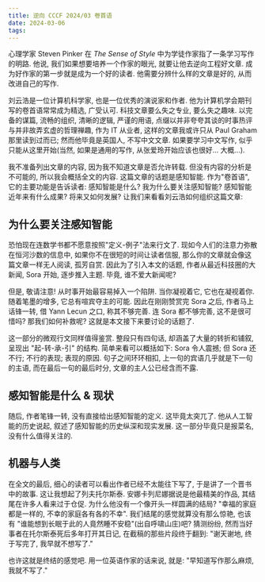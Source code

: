 ```yaml
---
title: 逆向 CCCF 2024/03 卷首语
date: 2024-03-06
tags:
---
```


心理学家 Steven Pinker 在 *The Sense of Style* 中为学徒作家指了一条学习写作的明路. 他说, 我们如果想要培养一个作家的眼光, 就要让他去逆向工程好文章. 成为好作家的第一步就是成为一个好的读者. 他需要分辨什么样的文章是好的, 从而改进自己的写作.

刘云浩是一位计算机科学家, 也是一位优秀的演说家和作者. 他为计算机学会期刊写的卷首语常常成为精选, 广受认可. 科技文章要么失之专业, 要么失之趣味. 以完备的谋篇, 流畅的组织, 清晰的逻辑, 严谨的用语, 点缀以并非夸夸其谈的时事热评与并非故弄玄虚的哲理禅趣, 作为 IT 从业者, 这样的文章我或许只从 Paul Graham 那里读到过而已; 然而他毕竟是英国人, 不写中文文章. 如果要学习中文写作, 似乎只能从这里开始(当然, 如果是通用的写作, 从张爱玲开始应该也很好... 大概...).

我不准备列出文章的内容, 因为我不知道文章是否允许转载. 但没有内容的分析是不可能的, 所以我会概括全文的内容. 这篇文章的话题是感知智能. 作为"卷首语", 它的主要功能是告诉读者: 感知智能是什么? 我为什么要关注感知智能? 感知智能近年来有什么成果? 将来又如何发展? 让我们来看看刘云浩如何组织这篇文章:

## 为什么要关注感知智能
恐怕现在连数学书都不愿意按照"定义-例子"法来行文了. 现如今人们的注意力弥散在恒河沙数的信息中, 如果你不在很短的时间让读者信服, 那么你的文章就会像这篇文章一样无人阅读, 孤芳自赏. 因此为了引入本文的话题, 作者从最近科技圈的大新闻, Sora 开始, 逐步推入主题. 毕竟, 谁不爱大新闻呢?

但是, 敬请注意! 从时事开始最容易掉入一个陷阱. 当你凝视着它, 它也在凝视着你. 随着笔墨的增多, 它总有喧宾夺主的可能. 因此在刚刚赞赏完 Sora 之后, 作者马上话锋一转, 借 Yann Lecun 之口, 称其不够完善. 连 Sora 都不够完善, 这不是很可惜吗? 那我们如何补救呢? 这就是本文接下来要讨论的话题了.

这一部分的微观行文同样值得鉴赏. 整段只有四句话, 却涵盖了大量的转折和铺叙, 呈现出 "起-转-承-引" 的结构. 简单来看可以概括如下: Sora 令人震撼; 但 Sora 还不行; 不行的表现; 表现的原因. 句子之间环环相扣, 上一句的宾语几乎就是下一句的主语, 而在最后一句的最后时分, 文章的主人公已经含而不露.

## 感知智能是什么 & 现状
随后, 作者笔锋一转, 没有直接给出感知智能的定义. 这毕竟太突兀了. 他从人工智能的历史说起, 叙述了感知智能的历史纵深和现实发展. 这一部分毕竟只是报菜名, 没有什么值得关注的.

## 机器与人类

在全文的最后, 细心的读者可以看出作者已经不太能往下写了, 于是讲了一个晋书中的故事. 这让我想起了列夫托尔斯泰. 安娜卡列尼娜据说是他最精美的作品, 其结尾在许多人看来过于仓促. 为什么他没有一个像开头一样圆满的结局? "幸福的家庭都是一样的, 不幸的家庭各有各的不幸". 我们结尾的感觉就算没有那么惊艳, 也该有 "谁能想到长眠于此的人竟然睡不安稳"(出自呼啸山庄)吧? 猜测纷纷, 然而当好事者在托尔斯泰死后多年打开其日记, 在截稿的那些片段终于翻到: "谢天谢地, 终于写完了, 我早就不想写了."

也许这就是终结的感觉吧. 用一位英语作家的话来说, 就是: "早知道写作那么麻烦, 我就不写了."
